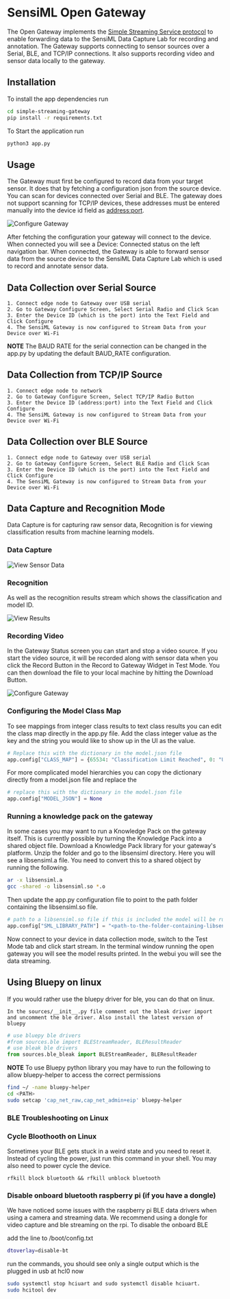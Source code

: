 # SensiML Open Gateway

The Open Gateway implements the [Simple Streaming Service protocol](https://sensiml.com/documentation/simple-streaming-specification/introduction.html) to enable forwarding data to the SensiML Data Capture Lab for recording and annotation. The Gateway supports connecting to sensor sources over a Serial, BLE, and TCP/IP connections. It also supports recording video and sensor data locally to the gateway.

## Installation

To install the app dependencies run

```bash
cd simple-streaming-gateway
pip install -r requirements.txt
```

To Start the application run

```bash
python3 app.py
```

## Usage

The Gateway must first be configured to record data from your target sensor. It does that by fetching a configuration json from the source device. You can scan for devices connected over Serial and BLE. The gateway does not support scanning for TCP/IP devices, these addresses must be entered manually into the device id field as <address:port>.

![Configure Gateway](img/configure.png)

After fetching the configuration your gateway will connect to the device. When connected you will see a Device: Connected status on the left navigation bar. When connected, the Gateway is able to forward sensor data from the source device to the SensiML Data Capture Lab which is used to record and annotate sensor data.

## Data Collection over Serial Source

    1. Connect edge node to Gateway over USB serial
    2. Go to Gateway Configure Screen, Select Serial Radio and Click Scan
    3. Enter the Device ID (which is the port) into the Text Field and Click Configure
    4. The SensiML Gateway is now configured to Stream Data from your Device over Wi-Fi

**NOTE** The BAUD RATE for the serial connection can be changed in the app.py by updating the default BAUD_RATE configuration.

## Data Collection from TCP/IP Source

    1. Connect edge node to network
    2. Go to Gateway Configure Screen, Select TCP/IP Radio Button
    3. Enter the Device ID (address:port) into the Text Field and Click Configure
    4. The SensiML Gateway is now configured to Stream Data from your Device over Wi-Fi

## Data Collection over BLE Source

    1. Connect edge node to Gateway over USB serial
    2. Go to Gateway Configure Screen, Select BLE Radio and Click Scan
    3. Enter the Device ID (which is the port) into the Text Field and Click Configure
    4. The SensiML Gateway is now configured to Stream Data from your Device over Wi-Fi

## Data Capture and Recognition Mode

Data Capture is for capturing raw sensor data, Recognition is for viewing classification results from machine learning models.

### Data Capture

![View Sensor Data](img/stream.png)

### Recognition

As well as the recognition results stream which shows the classification and model ID.

![View Results](img/results.png)

### Recording Video

In the Gateway Status screen you can start and stop a video source. If you start the video source, it will be recorded along with sensor data when you click the Record Button in the Record to Gateway Widget in Test Mode. You can then download the file to your local machine by hitting the Download Button.

![Configure Gateway](img/status.png)

### Configuring the Model Class Map

To see mappings from integer class results to text class results you can edit the class map directly in the app.py file. Add the class integer value as the key and the string you would like to show up in the UI as the value.

```python
# Replace this with the dictionary in the model.json file
app.config["CLASS_MAP"] = {65534: "Classification Limit Reached", 0: "Unknown"}
```

For more complicated model hierarchies you can copy the dictionary directly from a model.json file and replace the

```python
# replace this with the dictionary in the model.json file
app.config["MODEL_JSON"] = None
```


### Running a knowledge pack on the gateway

In some cases you may want to run a Knowledge Pack on the gateway itself. This is currently possible by turning the Knowledge Pack into a shared object file. Download a Knowledge Pack library for your gateway's platform. Unzip the folder and go to the libsensiml directory. Here you will see a libsensiml.a file. You need to convert this to a shared object by running the following.

```bash
ar -x libsensiml.a
gcc -shared -o libsensiml.so *.o
```

Then update the app.py configuration file to point to the path folder containing the libsensiml.so file.

```python
# path to a libsensiml.so file if this is included the model will be run when live streaming data.
app.config["SML_LIBRARY_PATH"] = "<path-to-the-folder-containing-libsensiml.so>"
```

Now connect to your device in data collection mode, switch to the Test Mode tab and click start stream. In the terminal window running the open gateway you will see the model results printed. In the webui you will see the data streaming.

## Using Bluepy on linux

If you would rather use the bluepy driver for ble, you can do that on linux.

```raw
In the sources/__init__.py file comment out the bleak driver import and uncomment the ble driver. Also install the latest version of bluepy
```

```python
# use bluepy ble drivers
#from sources.ble import BLEStreamReader, BLEResultReader
# use bleak ble drivers
from sources.ble_bleak import BLEStreamReader, BLEResultReader
```

**NOTE** To use Bluepy python library you may have to run the following to allow bluepy-helper to access the correct permissions

```bash
find ~/ -name bluepy-helper
cd <PATH>
sudo setcap 'cap_net_raw,cap_net_admin+eip' bluepy-helper
```

### BLE Troubleshooting on Linux

### Cycle Bloothooth on Linux

Sometimes your BLE gets stuck in a weird state and you need to reset it. Instead of cycling the power, just run this command in your shell. You may also need to power cycle the device.

```base
rfkill block bluetooth && rfkill unblock bluetooth
```

### Disable onboard bluetooth raspberry pi (if you have a dongle)

We have noticed some issues with the raspberry pi BLE data drivers when using a camera and streaming data. We recommend using a dongle for video capture and ble streaming on the rpi. To disable the onboard BLE

add the line to /boot/config.txt

```bash
dtoverlay=disable-bt
```

run the commands, you should see only a single output which is the plugged in usb at hcl0 now

```bash
sudo systemctl stop hciuart and sudo systemctl disable hciuart.
sudo hcitool dev
```
